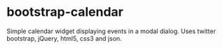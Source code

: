 bootstrap-calendar
==================

Simple calendar widget displaying events in a modal dialog. Uses twitter bootstrap, jQuery, html5, css3 and json.